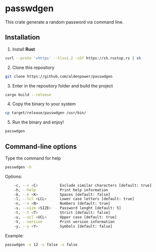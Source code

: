 # passwdgen
This crate generate a random password via command line.

## Installation

1. Install **Rust**
```bash
curl --proto '=https' --tlsv1.2 -sSf https://sh.rustup.rs | sh
```

2. Clone this repository
```bash
git clone https://github.com/aldenpower/passwdgen
```

3. Enter in the repository folder and build the project
```bash
cargo build --release
```

4. Copy the binary to your system
```bash
cp target/release/passwdgen /usr/bin/
````

5. Run the binary and enjoy!

```bash
passwdgen
```

## Command-line options

Type the command for help
```bash
passwdgen -h
```
Options:
```bash
    -c, --c <C>          Exclude similar characters [default: true]
    -h, --help           Print help information
    -k, --k <K>          Spaces [default: false]
    -l, --lcl <LCL>      Lower case letters [default: true]
    -n, --n <N>          Numbers [default: true]
    -s, --size <SIZE>    Password lenght [default: 5]
    -t, --t <T>          Strict [default: false]
    -u, --ucl <UCL>      Upper case [default: true]
    -V, --version        Print version information
    -y, --y <Y>          Symbols [default: false]
```

Example:
```bash
passwdgen -s 12 -c false -u false
```